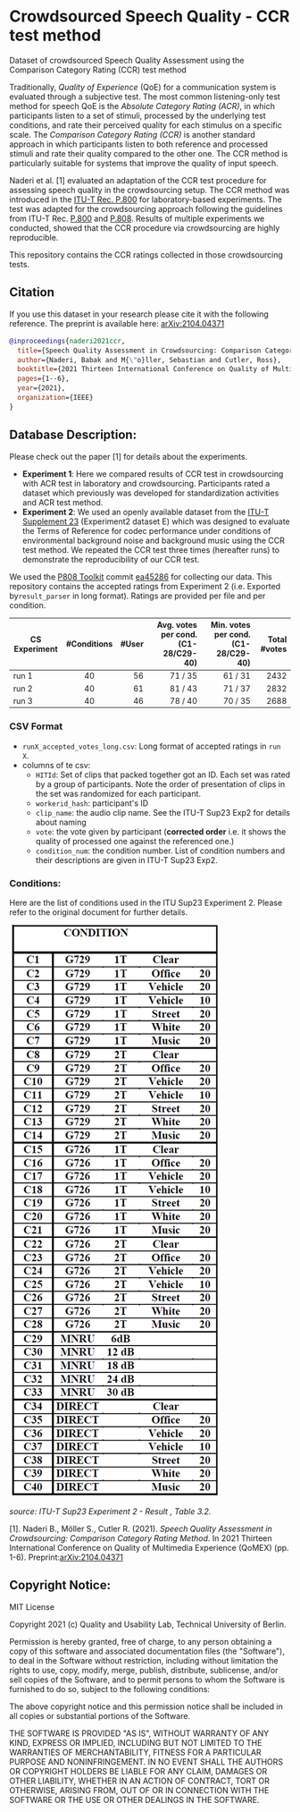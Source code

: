 # Crowdsourced Speech Quality - CCR test method
Dataset of crowdsourced Speech Quality Assessment using the Comparison Category Rating (CCR) test method

Traditionally, _Quality of Experience_ (QoE) for a communication system is evaluated through a subjective test. 
The most common listening-only test method for speech QoE is the _Absolute Category Rating (ACR)_, in which participants listen to a set 
of stimuli, processed by the underlying test conditions, and rate their perceived quality for each stimulus on a 
specific scale. The _Comparison Category Rating (CCR)_ is another standard approach in which participants listen to both 
reference and processed stimuli and rate their quality compared to the other one. The CCR method is particularly 
suitable for systems that improve the quality of input speech.

Naderi et al. [1] evaluated an adaptation of the CCR test procedure for assessing speech quality in the crowdsourcing setup. 
The CCR method was introduced in the [ITU-T Rec. P.800](https://www.itu.int/rec/T-REC-P.800/en) for laboratory-based experiments. 
The test was adapted for the crowdsourcing approach following the guidelines from 
ITU-T Rec. [P.800](https://www.itu.int/rec/T-REC-P.800/en) and [P.808](https://www.itu.int/rec/T-REC-P.808/en). 
Results of multiple experiments we conducted, showed that the CCR procedure via crowdsourcing are highly reproducible. 

This repository contains the CCR ratings collected in those crowdsourcing tests.

## Citation
If you use this dataset in your research please cite it with the following reference.
The preprint is available here: [arXiv:2104.04371](https://arxiv.org/pdf/2104.04371.pdf) 

```BibTex
@inproceedings{naderi2021ccr,
  title={Speech Quality Assessment in Crowdsourcing: Comparison Category Rating Method},
  author={Naderi, Babak and M{\"o}ller, Sebastian and Cutler, Ross},
  booktitle={2021 Thirteen International Conference on Quality of Multimedia Experience (QoMEX)},
  pages={1--6},
  year={2021},
  organization={IEEE}
}
```

## Database Description:

Please check out the paper [1] for details about the experiments. 

  - **Experiment 1**: Here we compared results of CCR test in crowdsourcing with ACR test in laboratory and crowdsourcing. 
  Participants rated a dataset which previously was developed for standardization activities and ACR test method.  
  - **Experiment 2**: We used an openly available dataset from the [ITU-T Supplement 23](https://www.itu.int/rec/T-REC-P.Sup23-199802-I) 
  (Experiment2 dataset E) which was designed to evaluate the Terms of Reference for codec performance under conditions of environmental 
  background noise and background music using the CCR test method. We repeated the CCR test three times (hereafter runs)
   to demonstrate the reproducibility of our CCR test. 
   
We used the [P808 Toolkit](https://github.com/microsoft/P.808/) commit [ea45286](https://github.com/microsoft/P.808/commit/ea452866496d2b43ce32d7282b32b502356fb778) 
for collecting our data. This repository contains the accepted ratings from Experiment 2 (i.e. Exported by`result_parser` in long format).
Ratings are provided per file and per condition.


| CS Experiment | #Conditions | #User  | Avg. votes per cond. (C1-28/C29-40)| Min. votes per cond.(C1-28/C29-40) | Total #votes |
| ------------- |:-----------:| ------:|-----------------------------------:|-----------------------------------:|-------------:|
| run 1 | 40 | 56 |71 / 35| 61 / 31 | 2432 |
| run 2 | 40 | 61 |81 / 43 | 71 / 37| 2832 |
| run 3 | 40 | 46 |78 / 40|  70 / 35| 2688 |


### CSV Format

 * `runX_accepted_votes_long.csv`: Long format of accepted ratings in `run X`.
 * columns of te csv:
   * `HITId`: Set of clips that packed together got an ID. Each set was rated by a group of participants. Note the order 
   of presentation of clips in the set was randomized for each participant.
   * `workerid_hash`: participant's ID
   * `clip_name`: the audio clip name. See the ITU-T Sup23 Exp2 for details about naming 
   * `vote`: the vote given by participant (**corrected order** i.e. it shows the quality of processed one against the referenced one.)
   * `condition_num`: the condition number. List of condition numbers and their descriptions are given in ITU-T Sup23 Exp2.
     
   
### Conditions:
Here are the list of conditions used in the ITU Sup23 Experiment 2. Please refer to the original document for further details.

![alt text](doc/coditions_sup23_exp2_table3.2.png)

_source: ITU-T Sup23 Experiment 2 - Result , Table 3.2._ 
   
    
[1]. Naderi B., Möller S., Cutler R. (2021). _Speech Quality Assessment in Crowdsourcing: Comparison Category Rating Method_. In 2021 Thirteen International Conference on Quality of Multimedia Experience (QoMEX) (pp. 1-6). Preprint:[arXiv:2104.04371](https://arxiv.org/pdf/2104.04371.pdf)
  
## Copyright Notice:

MIT License

Copyright 2021 (c) Quality and Usability Lab, Technical University of Berlin.

Permission is hereby granted, free of charge, to any person obtaining a copy of this software and associated documentation files (the "Software"), to deal in the Software without restriction, including without limitation the rights to use, copy, modify, merge, publish, distribute, sublicense, and/or sell copies of the Software, and to permit persons to whom the Software is furnished to do so, subject to the following conditions:

The above copyright notice and this permission notice shall be included in all copies or substantial portions of the Software.

THE SOFTWARE IS PROVIDED "AS IS", WITHOUT WARRANTY OF ANY KIND, EXPRESS OR IMPLIED, INCLUDING BUT NOT LIMITED TO THE WARRANTIES OF MERCHANTABILITY, FITNESS FOR A PARTICULAR PURPOSE AND NONINFRINGEMENT. IN NO EVENT SHALL THE AUTHORS OR COPYRIGHT HOLDERS BE LIABLE FOR ANY CLAIM, DAMAGES OR OTHER LIABILITY, WHETHER IN AN ACTION OF CONTRACT, TORT OR OTHERWISE, ARISING FROM, OUT OF OR IN CONNECTION WITH THE SOFTWARE OR THE USE OR OTHER DEALINGS IN THE SOFTWARE.


